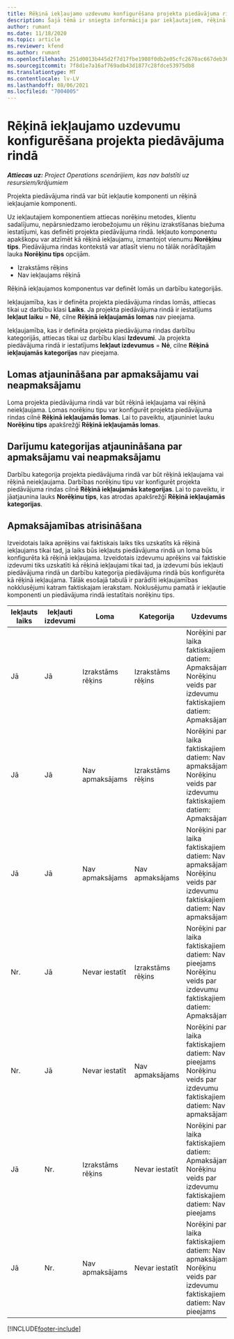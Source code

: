 ```yaml
---
title: Rēķinā iekļaujamo uzdevumu konfigurēšana projekta piedāvājuma rindā
description: Šajā tēmā ir sniegta informācija par iekļautajiem, rēķinā iekļaujamajiem un rēķinā neiekļaujamajiem komponentiem projekta piedāvājuma rindās.
author: rumant
ms.date: 11/18/2020
ms.topic: article
ms.reviewer: kfend
ms.author: rumant
ms.openlocfilehash: 251d0013b445d2f7d17fbe1908f0db2e05cfc2670ac667deb363c98f608a2aef
ms.sourcegitcommit: 7f8d1e7a16af769adb43d1877c28fdce53975db8
ms.translationtype: MT
ms.contentlocale: lv-LV
ms.lasthandoff: 08/06/2021
ms.locfileid: "7004005"
---
```

# <a name="configure-the-chargeable-components-of-a-project-based-quote-line"></a>Rēķinā iekļaujamo uzdevumu konfigurēšana projekta piedāvājuma rindā

_**Attiecas uz:** Project Operations scenārijiem, kas nav balstīti uz resursiem/krājumiem_

Projekta piedāvājuma rindā var būt iekļautie komponenti un rēķinā iekļaujamie komponenti.

Uz iekļautajiem komponentiem attiecas norēķinu metodes, klientu sadalījumu, nepārsniedzamo ierobežojumu un rēķinu izrakstīšanas biežuma iestatījumi, kas definēti projekta piedāvājuma rindā.
Iekļauto komponentu apakškopu var atzīmēt kā rēķinā iekļaujamu, izmantojot vienumu **Norēķinu tips**. Piedāvājuma rindas kontekstā var atlasīt vienu no tālāk norādītajām lauka **Norēķinu tips** opcijām.

   - Izrakstāms rēķins
   - Nav iekļaujams rēķinā

Rēķinā iekļaujamos komponentus var definēt lomās un darbību kategorijās.

Iekļaujamība, kas ir definēta projekta piedāvājuma rindas lomās, attiecas tikai uz darbību klasi **Laiks**. Ja projekta piedāvājuma rindā ir iestatījums **Iekļaut laiku** = **Nē**, cilne **Rēķinā iekļaujamās lomas** nav pieejama.

Iekļaujamība, kas ir definēta projekta piedāvājuma rindas darbību kategorijās, attiecas tikai uz darbību klasi **Izdevumi**. Ja projekta piedāvājuma rindā ir iestatījums **Iekļaut izdevumus** = **Nē**, cilne **Rēķinā iekļaujamās kategorijas** nav pieejama.

## <a name="update-a-role-to-be-chargeable-or-non-chargeable"></a>Lomas atjaunināšana par apmaksājamu vai neapmaksājamu
Loma projekta piedāvājuma rindā var būt rēķinā iekļaujama vai rēķinā neiekļaujama. Lomas norēķinu tipu var konfigurēt projekta piedāvājuma rindas cilnē **Rēķinā iekļaujamās lomas**. Lai to paveiktu, atjauniniet lauku **Norēķinu tips** apakšrežģī **Rēķinā iekļaujamās lomas**. 

## <a name="update-a-transaction-category-to-be-chargeable-or-non-chargeable"></a>Darījumu kategorijas atjaunināšana par apmaksājamu vai neapmaksājamu
Darbību kategorija projekta piedāvājuma rindā var būt rēķinā iekļaujama vai rēķinā neiekļaujama. Darbības norēķinu tipu var konfigurēt projekta piedāvājuma rindas cilnē **Rēķinā iekļaujamās kategorijas**. Lai to paveiktu, ir jāatjaunina lauks **Norēķinu tips**, kas atrodas apakšrežģī **Rēķinā iekļaujamās kategorijas**. 

## <a name="resolve-chargeability"></a>Apmaksājamības atrisināšana

Izveidotais laika aprēķins vai faktiskais laiks tiks uzskatīts kā rēķinā iekļaujams tikai tad, ja laiks būs iekļauts piedāvājuma rindā un loma būs konfigurēta kā rēķinā iekļaujama.
Izveidotais izdevumu aprēķins vai faktiskie izdevumi tiks uzskatīti kā rēķinā iekļaujami tikai tad, ja izdevumi būs iekļauti piedāvājuma rindā un darbību kategorija piedāvājuma rindā būs konfigurēta kā rēķinā iekļaujama. Tālāk esošajā tabulā ir parādīti iekļaujamības nokklusējumi katram faktiskajam ierakstam. Noklusējumu pamatā ir iekļautie komponenti un piedāvājuma rindā iestatītais norēķinu tips.

| Iekļauts laiks | Iekļauti izdevumi | Loma | Kategorija | Uzdevums |
| --- | --- | --- | --- | --- |
| Jā | Jā | Izrakstāms rēķins | Izrakstāms rēķins | Norēķini par laika faktiskajiem datiem: Apmaksājams </br>Norēķinu veids par izdevumu faktiskajiem datiem: Apmaksājams |
| Jā | Jā | Nav apmaksājams | Izrakstāms rēķins | Norēķini par laika faktiskajiem datiem: Nav apmaksājams </br>Norēķinu veids par izdevumu faktiskajiem datiem: Apmaksājams |
| Jā | Jā | Nav apmaksājams | Nav apmaksājams | Norēķini par laika faktiskajiem datiem: Nav apmaksājams </br>Norēķinu veids par izdevumu faktiskajiem datiem: Nav apmaksājams |
| Nr. | Jā | Nevar iestatīt | Izrakstāms rēķins | Norēķini par laika faktiskajiem datiem: Nav pieejams </br>Norēķinu veids par izdevumu faktiskajiem datiem: Apmaksājams |
| Nr. | Jā | Nevar iestatīt | Nav apmaksājams | Norēķini par laika faktiskajiem datiem: Nav pieejams </br>Norēķinu veids par izdevumu faktiskajiem datiem: Nav apmaksājams |
| Jā | Nr. | Izrakstāms rēķins | Nevar iestatīt | Norēķini par laika faktiskajiem datiem: Apmaksājams </br>Norēķinu veids par izdevumu faktiskajiem datiem: Nav pieejams |
| Jā | Nr. | Nav apmaksājams | Nevar iestatīt | Norēķini par laika faktiskajiem datiem: Nav apmaksājams </br> Norēķinu veids par izdevumu faktiskajiem datiem: Nav pieejams |


[!INCLUDE[footer-include](../includes/footer-banner.md)]